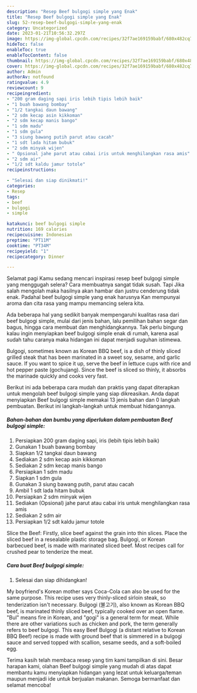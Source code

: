 ```yaml
---
description: "Resep Beef bulgogi simple yang Enak"
title: "Resep Beef bulgogi simple yang Enak"
slug: 52-resep-beef-bulgogi-simple-yang-enak
category: Uncategorized
date: 2023-01-21T10:56:32.297Z
image: https://img-global.cpcdn.com/recipes/32f7ae169159babf/680x482cq70/beef-bulgogi-simple-foto-resep-utama.jpg
hideToc: false
enableToc: true
enableTocContent: false
thumbnail: https://img-global.cpcdn.com/recipes/32f7ae169159babf/680x482cq70/beef-bulgogi-simple-foto-resep-utama.jpg
cover: https://img-global.cpcdn.com/recipes/32f7ae169159babf/680x482cq70/beef-bulgogi-simple-foto-resep-utama.jpg
author: Admin
authorAv: notfound
ratingvalue: 4.9
reviewcount: 9
recipeingredient:
- "200 gram daging sapi iris lebih tipis lebih baik"
- "1 buah bawang bombay"
- "1/2 tangkai daun bawang"
- "2 sdm kecap asin kikkoman"
- "2 sdm kecap manis bango"
- "1 sdm madu"
- "1 sdm gula"
- "3 siung bawang putih parut atau cacah"
- "1 sdt lada hitam bubuk"
- "2 sdm minyak wijen"
- " Opsional jahe parut atau cabai iris untuk menghilangkan rasa amis"
- "2 sdm air"
- "1/2 sdt kaldu jamur totole"
recipeinstructions:

- "Selesai dan siap dinikmati!"
categories:
- Resep
tags:
- beef
- bulgogi
- simple

katakunci: beef bulgogi simple 
nutrition: 169 calories
recipecuisine: Indonesian
preptime: "PT11M"
cooktime: "PT34M"
recipeyield: "1"
recipecategory: Dinner

---
```



Selamat pagi Kamu sedang mencari inspirasi resep beef bulgogi simple yang menggugah selera? Cara membuatnya sangat tidak susah. Tapi Jika salah mengolah maka hasilnya akan hambar dan justru cenderung tidak enak. Padahal beef bulgogi simple yang enak harusnya Kan mempunyai aroma dan cita rasa yang mampu memancing selera kita.


Ada beberapa hal yang sedikit banyak mempengaruhi kualitas rasa dari beef bulgogi simple, mulai dari jenis bahan, lalu pemilihan bahan segar dan bagus, hingga cara membuat dan menghidangkannya. Tak perlu bingung kalau ingin menyiapkan beef bulgogi simple enak di rumah, karena asal sudah tahu caranya maka hidangan ini dapat menjadi suguhan istimewa.

Bulgogi, sometimes known as Korean BBQ beef, is a dish of thinly sliced grilled steak that has been marinated in a sweet soy, sesame, and garlic sauce. If you want to spice it up, serve the beef in lettuce cups with rice and hot pepper paste (gochujang). Since the beef is sliced so thinly, it absorbs the marinade quickly and cooks very fast.


Berikut ini ada beberapa cara mudah dan praktis yang dapat diterapkan untuk mengolah beef bulgogi simple yang siap dikreasikan. Anda dapat menyiapkan Beef bulgogi simple memakai 13 jenis bahan dan 0 langkah pembuatan. Berikut ini langkah-langkah untuk membuat hidangannya.

<!--inarticleads1-->

##### Bahan-bahan dan bumbu yang diperlukan dalam pembuatan Beef bulgogi simple:

1. Persiapkan 200 gram daging sapi, iris (lebih tipis lebih baik)
1. Gunakan 1 buah bawang bombay
1. Siapkan 1/2 tangkai daun bawang
1. Sediakan 2 sdm kecap asin kikkoman
1. Sediakan 2 sdm kecap manis bango
1. Persiapkan 1 sdm madu
1. Siapkan 1 sdm gula
1. Gunakan 3 siung bawang putih, parut atau cacah
1. Ambil 1 sdt lada hitam bubuk
1. Persiapkan 2 sdm minyak wijen
1. Sediakan  (Opsional) jahe parut atau cabai iris untuk menghilangkan rasa amis
1. Sediakan 2 sdm air
1. Persiapkan 1/2 sdt kaldu jamur totole


Slice the Beef: Firstly, slice beef against the grain into thin slices. Place the sliced beef in a resealable plastic storage bag. Bulgogi, or Korean barbecued beef, is made with marinated sliced beef. Most recipes call for crushed pear to tenderize the meat. 

<!--inarticleads2-->

##### Cara buat Beef bulgogi simple:


1. Selesai dan siap dihidangkan!

My boyfriend&#39;s Korean mother says Coca-Cola can also be used for the same purpose. This recipe uses very thinly-sliced sirloin steak, so tenderization isn&#39;t necessary. Bulgogi (불고기), also known as Korean BBQ beef, is marinated thinly sliced beef, typically cooked over an open flame. &#34;Bul&#34; means fire in Korean, and &#34;gogi&#34; is a general term for meat. While there are other variations such as chicken and pork, the term generally refers to beef bulgogi. This easy Beef Bulgogi (a distant relative to Korean BBQ Beef) recipe is made with ground beef that is simmered in a bulgogi sauce and served topped with scallion, sesame seeds, and a soft-boiled egg. 

Terima kasih telah membaca resep yang tim kami tampilkan di sini. Besar harapan kami, olahan Beef bulgogi simple yang mudah di atas dapat membantu kamu menyiapkan hidangan yang lezat untuk keluarga/teman maupun menjadi ide untuk berjualan makanan. Semoga bermanfaat dan selamat mencoba!
